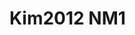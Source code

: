 <a name="material" />

# Kim2012 NM1
<script type="application/ld+json">
  {
    "@context": "https://schema.org/",
    "@type": "ChemicalSubstance",
    "http://purl.org/dc/terms/conformsTo":
      {
        "@type": "CreativeWork",
        "@id": "https://bioschemas.org/profiles/ChemicalSubstance/0.4-RELEASE/"
      },
    "@id": "https://egonw.github.io/nanowiki/nanowiki139.html#material",
    "name": "Kim2012 NM1",
    "sameAs: "http://127.0.0.1/mediawiki/index.php/Special:URIResolver/Kim2012_NM1"
  }
</script>


